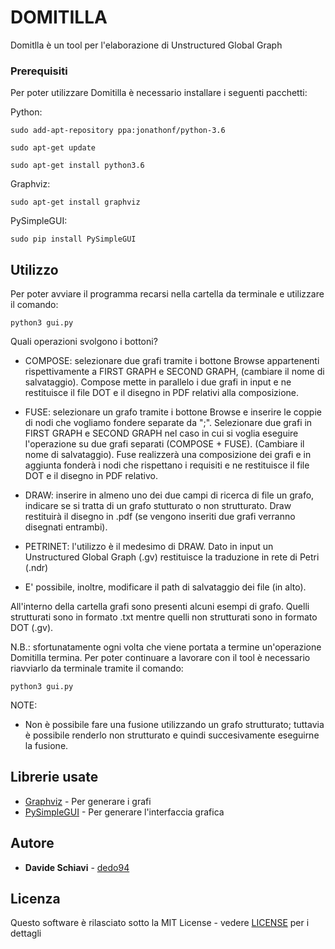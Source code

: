 # DOMITILLA

Domitlla è un tool per l'elaborazione di Unstructured Global Graph

### Prerequisiti

Per poter utilizzare Domitilla è necessario installare i seguenti pacchetti:

Python:

```
sudo add-apt-repository ppa:jonathonf/python-3.6

sudo apt-get update

sudo apt-get install python3.6
```

Graphviz:

```
sudo apt-get install graphviz
```

PySimpleGUI:

```
sudo pip install PySimpleGUI
```

## Utilizzo

Per poter avviare il programma recarsi nella cartella da terminale e utilizzare il comando:
```
python3 gui.py
```

Quali operazioni svolgono i bottoni?

 - COMPOSE: selezionare due grafi tramite i bottone Browse appartenenti rispettivamente a FIRST GRAPH e SECOND GRAPH,
 (cambiare il nome di salvataggio). Compose mette in parallelo i due grafi in input e ne restituisce il file DOT
 e il disegno in PDF relativi alla composizione.

 - FUSE: selezionare un grafo tramite i bottone Browse e inserire le coppie di nodi che vogliamo fondere separate da ";".
 Selezionare due grafi in FIRST GRAPH e SECOND GRAPH nel caso in cui si voglia eseguire l'operazione su
 due grafi separati (COMPOSE + FUSE). (Cambiare il nome di salvataggio).
 Fuse realizzerà una composizione dei grafi e in aggiunta fonderà i nodi che rispettano i requisiti e ne restituisce
 il file DOT e il disegno in PDF relativo.

 - DRAW: inserire in almeno uno dei due campi di ricerca di file un grafo, indicare se si tratta di un grafo stutturato
 o non strutturato. Draw restituirà il disegno in .pdf (se vengono inseriti due grafi verranno disegnati entrambi).

 - PETRINET: l'utilizzo è il medesimo di DRAW. Dato in input un Unstructured Global Graph (.gv) restituisce la traduzione
 in rete di Petri (.ndr)

 - E' possibile, inoltre, modificare il path di salvataggio dei file (in alto).

 All'interno della cartella grafi sono presenti alcuni esempi di grafo. Quelli strutturati sono in formato .txt mentre
 quelli non strutturati sono in formato DOT (.gv).

 N.B.: sfortunatamente ogni volta che viene portata a termine un'operazione Domitilla termina. Per poter continuare a
 lavorare con il tool è necessario riavviarlo da terminale tramite il comando:
 ```
 python3 gui.py
 ```


 NOTE:

  - Non è possibile fare una fusione utilizzando un grafo strutturato; tuttavia è possibile renderlo non strutturato e quindi
    succesivamente eseguirne la fusione.

## Librerie usate

* [Graphviz](https://www.graphviz.org/) - Per generare i grafi
* [PySimpleGUI](https://pysimplegui.readthedocs.io/) - Per generare l'interfaccia grafica

## Autore

* **Davide Schiavi** - [dedo94](https://github.com/dedo94)

## Licenza

Questo software è rilasciato sotto la MIT License - vedere [LICENSE](LICENSE) per i dettagli
